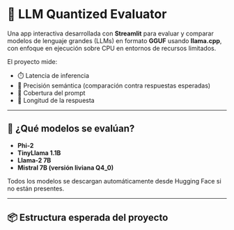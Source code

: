 # 🤖 LLM Quantized Evaluator

Una app interactiva desarrollada con **Streamlit** para evaluar y comparar modelos de lenguaje grandes (LLMs) en formato **GGUF** usando **llama.cpp**, con enfoque en ejecución sobre CPU en entornos de recursos limitados.

El proyecto mide:

- ⏱️ Latencia de inferencia
- 🎯 Precisión semántica (comparación contra respuestas esperadas)
- 🧠 Cobertura del prompt
- 📏 Longitud de la respuesta

---

## 🚀 ¿Qué modelos se evalúan?

- **Phi-2**
- **TinyLlama 1.1B**
- **Llama-2 7B**
- **Mistral 7B (versión liviana Q4_0)**

Todos los modelos se descargan automáticamente desde Hugging Face si no están presentes.

---

## 📦 Estructura esperada del proyecto

